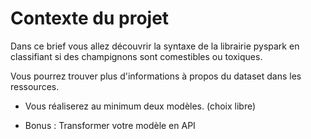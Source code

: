 # Contexte du projet

Dans ce brief vous allez découvrir la syntaxe de la librairie pyspark en classifiant si des champignons sont comestibles ou toxiques.

 Vous pourrez trouver plus d'informations à propos du dataset dans les ressources.

* Vous réaliserez au minimum deux modèles. (choix libre)



* Bonus : Transformer votre modèle en API
